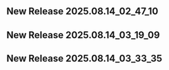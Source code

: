 ## New Release 2025.08.14_02_47_10
## New Release 2025.08.14_03_19_09
## New Release 2025.08.14_03_33_35
